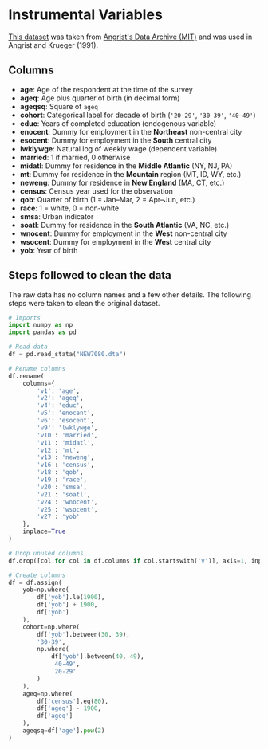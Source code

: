 # Instrumental Variables
[This dataset](
    https://economics.mit.edu/sites/default/files/inline-files/NEW7080_1.rar
) was taken from [Angrist's Data Archive (MIT)](
    https://economics.mit.edu/people/faculty/josh-angrist/angrist-data-archive
) and was used in Angrist and Krueger (1991).

## Columns
- **age**: Age of the respondent at the time of the survey
- **ageq**: Age plus quarter of birth (in decimal form)
- **ageqsq**: Square of `ageq`
- **cohort**: Categorical label for decade of birth (`'20-29'`, `'30-39'`, `'40-49'`)
- **educ**: Years of completed education (endogenous variable)
- **enocent**: Dummy for employment in the **Northeast** non-central city
- **esocent**: Dummy for employment in the **South** central city
- **lwklywge**: Natural log of weekly wage (dependent variable)
- **married**: 1 if married, 0 otherwise
- **midatl**: Dummy for residence in the **Middle Atlantic** (NY, NJ, PA)
- **mt**: Dummy for residence in the **Mountain** region (MT, ID, WY, etc.)
- **neweng**: Dummy for residence in **New England** (MA, CT, etc.)
- **census**: Census year used for the observation
- **qob**: Quarter of birth (1 = Jan–Mar, 2 = Apr–Jun, etc.)
- **race**: 1 = white, 0 = non-white
- **smsa**: Urban indicator
- **soatl**: Dummy for residence in the **South Atlantic** (VA, NC, etc.)
- **wnocent**: Dummy for employment in the **West** non-central city
- **wsocent**: Dummy for employment in the **West** central city
- **yob**: Year of birth

## Steps followed to clean the data
The raw data has no column names and a few other details. The following steps were
taken to clean the original dataset.

```python
# Imports
import numpy as np
import pandas as pd

# Read data
df = pd.read_stata("NEW7080.dta")

# Rename columns
df.rename(
    columns={
        'v1': 'age',
        'v2': 'ageq',
        'v4': 'educ',
        'v5': 'enocent',
        'v6': 'esocent',
        'v9': 'lwklywge',
        'v10': 'married',
        'v11': 'midatl',
        'v12': 'mt',
        'v13': 'neweng',
        'v16': 'census',
        'v18': 'qob',
        'v19': 'race',
        'v20': 'smsa',
        'v21': 'soatl',
        'v24': 'wnocent',
        'v25': 'wsocent',
        'v27': 'yob'
    },
    inplace=True
)

# Drop unused columns
df.drop([col for col in df.columns if col.startswith('v')], axis=1, inplace=True)

# Create columns
df = df.assign(
    yob=np.where(
        df['yob'].le(1900),
        df['yob'] + 1900,
        df['yob']
    ),
    cohort=np.where(
        df['yob'].between(30, 39),
        '30-39',
        np.where(
            df['yob'].between(40, 49),
            '40-49',
            '20-29'
        )
    ),
    ageq=np.where(
        df['census'].eq(80),
        df['ageq'] - 1900,
        df['ageq']
    ),
    ageqsq=df['age'].pow(2)
)
```
